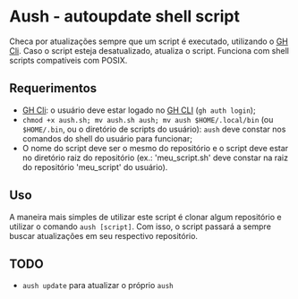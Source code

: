 # Aush - autoupdate shell script
Checa por atualizações sempre que um script é executado, utilizando o [GH Cli](https://cli.github.com/). Caso o script esteja desatualizado, atualiza o script. Funciona com shell scripts compatíveis com POSIX.
## Requerimentos
- [GH Cli](https://cli.github.com/): o usuário deve estar logado no [GH CLI](https://cli.github.com/) (`gh auth login`); 
- `chmod +x aush.sh; mv aush.sh aush; mv aush $HOME/.local/bin` (ou `$HOME/.bin`, ou o diretório de scripts do usuário): `aush` deve constar nos comandos do shell do usuário para funcionar;
- O nome do script deve ser o mesmo do repositório e o script deve estar no diretório raiz do repositório (ex.: 'meu_script.sh' deve constar na raiz do repositório 'meu_script' do usuário).
## Uso
A maneira mais simples de utilizar este script é clonar algum repositório e utilizar o comando `aush [script]`. Com isso, o script passará a sempre buscar atualizações em seu respectivo repositório.
## TODO
- `aush update` para atualizar o próprio `aush`
